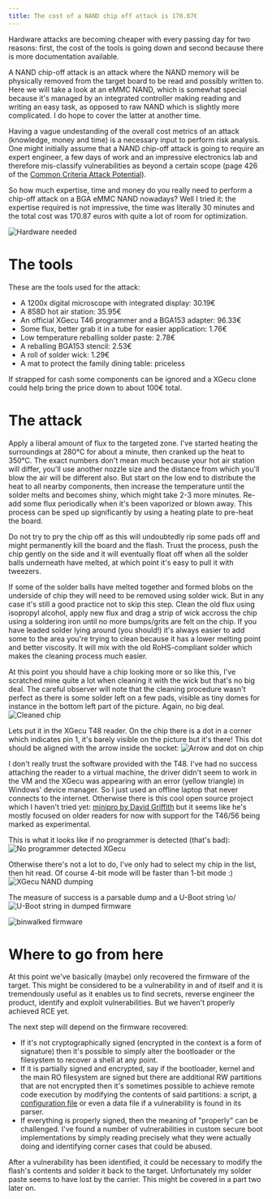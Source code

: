 ```yaml
---
title: The cost of a NAND chip off attack is 170.87€
---
```


Hardware attacks are becoming cheaper with every passing day for two reasons: first, the cost of the tools is going down and second because there is more documentation available.

A NAND chip-off attack is an attack where the NAND memory will be physically removed from the target board to be read and possibly written to. Here we will take a look at an eMMC NAND, which is somewhat special because it's managed by an integrated controller making reading and writing an easy task, as opposed to raw NAND which is slightly more complicated. I do hope to cover the latter at another time.

Having a vague undestanding of the overall cost metrics of an attack (knowledge, money and time) is a necessary input to perform risk analysis. One might initially assume that a NAND chip-off attack is going to require an expert engineer, a few days of work and an impressive electronics lab and therefore mis-classify vulnerabilities as beyond a certain scope (page 426 of the [Common Criteria Attack Potential](https://www.commoncriteriaportal.org/files/ccfiles/CEMV3.1R5.pdf)).

So how much expertise, time and money do you really need to perform a chip-off attack on a BGA eMMC NAND nowadays? Well I tried it: the expertise required is not impressive, the time was literally 30 minutes and the total cost was 170.87 euros with quite a lot of room for optimization.

![Hardware needed](./nand_chip_off/matos.jpg)

The tools
=========

These are the tools used for the attack:

* A 1200x digital microscope with integrated display: 30.19€
* A 858D hot air station: 35.95€
* An official XGecu T46 programmer and a BGA153 adapter: 96.33€
* Some flux, better grab it in a tube for easier application: 1.76€
* Low temperature reballing solder paste: 2.78€
* A reballing BGA153 stencil: 2.53€
* A roll of solder wick: 1.29€
* A mat to protect the family dining table: priceless

If strapped for cash some components can be ignored and a XGecu clone could help bring the price down to about 100€ total.

The attack
==========

Apply a liberal amount of flux to the targeted zone. I've started heating the surroundings at 280°C for about a minute, then cranked up the heat to 350°C. The exact numbers don't mean much because your hot air station will differ, you'll use another nozzle size and the distance from which you'll blow the air will be different also. But start on the low end to distribute the heat to all nearby components, then increase the temperature until the solder melts and becomes shiny, which might take 2-3 more minutes. Re-add some flux periodically when it's been vaporized or blown away. This process can be sped up significantly by using a heating plate to pre-heat the board.

Do not try to pry the chip off as this will undoubtedly rip some pads off and might permanently kill the board and the flash. Trust the process, push the chip gently on the side and it will eventually float off when all the solder balls underneath have melted, at which point it's easy to pull it with tweezers.

If some of the solder balls have melted together and formed blobs on the underside of chip they will need to be removed using solder wick. But in any case it's still a good practice not to skip this step. Clean the old flux using isopropyl alcohol, apply new flux and drag a strip of wick accross the chip using a soldering iron until no more bumps/grits are felt on the chip. If you have leaded solder lying around (you should!) it's always easier to add some to the area you're trying to clean because it has a lower melting point and better viscosity. It will mix with the old RoHS-compliant solder which makes the cleaning process much easier.

At this point you should have a chip looking more or so like this, I've scratched mine quite a lot when cleaning it with the wick but that's no big deal. The careful observer will note that the cleaning procedure wasn't perfect as there is some solder left on a few pads, visible as tiny domes for instance in the bottom left part of the picture. Again, no big deal.
![Cleaned chip](./nand_chip_off/cleaned_chip.JPG)

Lets put it in the XGecu T48 reader. On the chip there is a dot in a corner which indicates pin 1, it's barely visible on the picture but it's there! This dot should be aligned with the arrow inside the socket:
![Arrow and dot on chip](./nand_chip_off/arrow_dot.jpg)

I don't really trust the software provided with the T48. I've had no success attaching the reader to a virtual machine, the driver didn't seem to work in the VM and the XGecu was appearing with an error (yellow triangle) in Windows' device manager. So I just used an offline laptop that never connects to the internet. Otherwise there is this cool open source project which I haven't tried yet: [minipro by David Griffith](https://gitlab.com/DavidGriffith/minipro) but it seems like he's mostly focused on older readers for now with support for the T46/56 being marked as experimental.

This is what it looks like if no programmer is detected (that's bad):
![No programmer detected XGecu](./nand_chip_off/no_programmer_detected.png)

Otherwise there's not a lot to do, I've only had to select my chip in the list, then hit read. Of course 4-bit mode will be faster than 1-bit mode :)
![XGecu NAND dumping](./nand_chip_off/dump.jpg)

The measure of success is a parsable dump and a U-Boot string \o/
![U-Boot string in dumped firmware](./nand_chip_off/u-boot.png)

![binwalked firmware](./nand_chip_off/binwalk.png)

Where to go from here
=====================

At this point we've basically (maybe) only recovered the firmware of the target. This might be considered to be a vulnerability in and of itself and it is tremendously useful as it enables us to find secrets, reverse engineer the product, identify and exploit vulnerabilities. But we haven't properly achieved RCE yet.

The next step will depend on the firmware recovered:

* If it's not cryptographically signed (encrypted in the context is a form of signature) then it's possible to simply alter the bootloader or the filesystem to recover a shell at any point.
* If it is partially signed and encrypted, say if the bootloader, kernel and the main RO filesystem are signed but there are additional RW partitions that are not encrypted then it's sometimes possible to achieve remote code execution by modifying the contents of said partitions: a script, [a configuration file](https://www.rsyslog.com/doc/configuration/modules/omprog.html) or even a data file if a vulnerability is found in its parser.
* If everything is properly signed, then the meaning of "properly" can be challenged. I've found a number of vulnerabilities in custom secure boot implementations by simply reading precisely what they were actually doing and identifying corner cases that could be abused.

After a vulnerability has been identified, it could be necessary to modify the flash's contents and solder it back to the target. Unfortunately my solder paste seems to have lost by the carrier. This might be covered in a part two later on.
